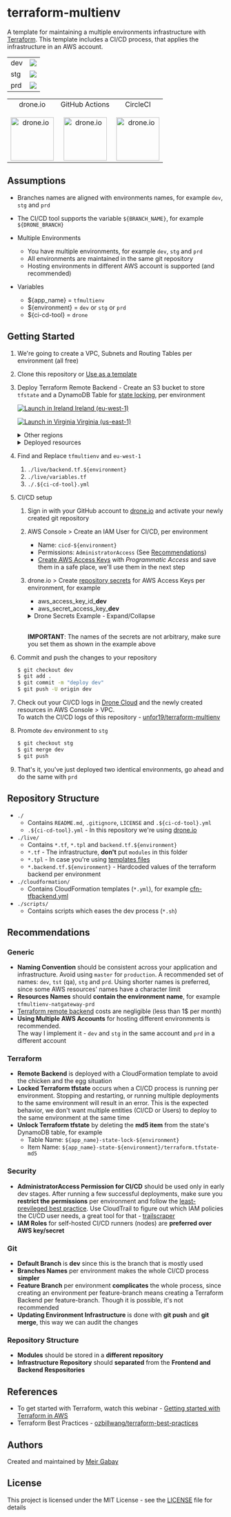 # terraform-multienv

A template for maintaining a multiple environments infrastructure with [Terraform](https://www.terraform.io/). This template includes a CI/CD process, that applies the infrastructure in an AWS account.

<table>
   <tr>
      <td>dev</td><td><a href="https://cloud.drone.io/unfor19/terraform-multienv"><img src="https://cloud.drone.io/api/badges/unfor19/terraform-multienv/status.svg?ref=refs/heads/dev" /></a></td>
   </tr>
   <tr>
      <td>stg</td><td><a href="https://cloud.drone.io/unfor19/terraform-multienv"><img src="https://cloud.drone.io/api/badges/unfor19/terraform-multienv/status.svg?ref=refs/heads/stg" /></a></td>
   </tr>
   <tr>
      <td>prd</td><td><a href="https://cloud.drone.io/unfor19/terraform-multienv"><img src="https://cloud.drone.io/api/badges/unfor19/terraform-multienv/status.svg?ref=refs/heads/prd" /></a></td>
   </tr>
</table>

<table>
   <tr>
      <td align="center">drone.io<br><br>
         <a href="https://cloud.drone.io/unfor19/terraform-multienv"><img width="100px" height="100px" src="https://bargs.link/assets/droneio-logo.png" alt="drone.io" /></a>
      </td>
      <td align="center">GitHub Actions<br><br>
         <a href="https://github.com/unfor19/terraform-multienv/actions"><img width="100px" height="100px" src="https://bargs.link/assets/githubactions-logo.png" alt="drone.io" /></a>
      </td>
      <td align="center">CircleCI<br><br>
         <a href="https://app.circleci.com/pipelines/github/unfor19/terraform-multienv"><img width="100px" height="100px" src="https://bargs.link/assets/circleci-logo.png" alt="drone.io" /></a>
      </td>
   </tr>
</table>

## Assumptions

- Branches names are aligned with environments names, for example `dev`, `stg` and `prd`
- The CI/CD tool supports the variable `${BRANCH_NAME}`, for example `${DRONE_BRANCH}`

- Multiple Environments

  - You have multiple environments, for example `dev`, `stg` and `prd`
  - All environments are maintained in the same git repository
  - Hosting environments in different AWS account is supported (and recommended)

- Variables

  - \${app_name} = `tfmultienv`
  - \${environment} = `dev` or `stg` or `prd`
  - \${ci-cd-tool} = `drone`

## Getting Started

1. We're going to create a VPC, Subnets and Routing Tables per environment (all free)
1. Clone this repository or [Use as a template](https://github.com/unfor19/terraform-multienv/generate)
1. Deploy Terraform Remote Backend - Create an S3 bucket to store `tfstate` and a DynamoDB Table for [state locking](https://www.terraform.io/docs/state/locking.html), per environment

   [![Launch in Ireland](https://s3.amazonaws.com/cloudformation-examples/cloudformation-launch-stack.png) Ireland (eu-west-1)](https://eu-west-1.console.aws.amazon.com/cloudformation/home?region=eu-west-1#/stacks/quickcreate?templateURL=https://unfor19-tfmultienv.s3-eu-west-1.amazonaws.com/cloudformation/cfn-tfbackend.yml)

   [![Launch in Virginia](https://s3.amazonaws.com/cloudformation-examples/cloudformation-launch-stack.png) Virginia (us-east-1)](https://us-east-1.console.aws.amazon.com/cloudformation/home?region=us-east-1#/stacks/quickcreate?templateURL=https://unfor19-tfmultienv.s3-eu-west-1.amazonaws.com/cloudformation/cfn-tfbackend.yml)

   <details><summary>
   Other regions
   </summary>

   To deploy in other regions, replace AWS_REGION with the region's code.

   `https://AWS_REGION.console.aws.amazon.com/cloudformation/home?region=AWS_REGION#/stacks/quickcreate?templateURL=https://unfor19-tfmultienv.s3-eu-west-1.amazonaws.com/cloudformation/cfn-tfbackend.yml`

   </details>

   <details><summary>
   Deployed resources
   </summary>

   1. S3 Bucket
      - Name: `${app_name}-state-${environment}`
      - Versioning: `Enabled`
      - Access: `Block All`
   1. DynamoDB Table
      - Name: `${app_name}-state-lock-${environment}`
      - Primary Key (partition key): `LockID`
      - Billing Mode: `PROVISIONED`
      - Read/Write capacity: `1`

   </details>

1. Find and Replace `tfmultienv` and `eu-west-1`
   1. `./live/backend.tf.${environment}`
   1. `./live/variables.tf`
   1. `./.${ci-cd-tool}.yml`
1. CI/CD setup

   1. Sign in with your GitHub account to [drone.io](https://cloud.drone.io/login) and activate your newly created git repository
   1. AWS Console > Create an IAM User for CI/CD, per environment

      - Name: `cicd-${environment}`
      - Permissions: `AdministratorAccess` (See [Recommendations](https://github.com/unfor19/terraform-multienv#security))
      - [Create AWS Access Keys](https://docs.aws.amazon.com/IAM/latest/UserGuide/id_credentials_access-keys.html#Using_CreateAccessKey) with _Programmatic Access_ and save them in a safe place, we'll use them in the next step

   1. drone.io > Create [repository secrets](https://docs.drone.io/secret/repository/) for AWS Access Keys per environment, for example

      - aws_access_key_id\_**dev**
      - aws_secret_access_key\_**dev**

       <details><summary>
       Drone Secrets Example - Expand/Collapse
       </summary>

      ![drone-secrets-example](https://unfor19-tfmultienv.s3-eu-west-1.amazonaws.com/assets/drone-secrets-example.png)

         </details>

      <br>**IMPORTANT**: The names of the secrets are not arbitrary, make sure you set them as shown in the example above

1. Commit and push the changes to your repository

   ```bash
   $ git checkout dev
   $ git add .
   $ git commit -m "deploy dev"
   $ git push -U origin dev
   ```

1. Check out your CI/CD logs in [Drone Cloud](https://cloud.drone.io) and the newly created resources in AWS Console > VPC.<br>To watch the CI/CD logs of this repository - [unfor19/terraform-multienv](https://cloud.drone.io/unfor19/terraform-multienv/9/1/2)

1. Promote `dev` environment to `stg`

   ```bash
   $ git checkout stg
   $ git merge dev
   $ git push
   ```

1. That's it, you've just deployed two identical environments, go ahead and do the same with `prd`

## Repository Structure

- `./`
  - Contains `README.md`, `.gitignore`, `LICENSE` and `.${ci-cd-tool}.yml`
  - `.${ci-cd-tool}.yml` - In this repository we're using [drone.io](https://drone.io)
- `./live/`
  - Contains `*.tf`, `*.tpl` and `backend.tf.${environment}`
  - `*.tf` - The infrastructure, **don't** put `modules` in this folder
  - `*.tpl` - In case you're using [templates files](https://www.terraform.io/docs/configuration/functions/templatefile.html)
  - `*.backend.tf.${environment}` - Hardcoded values of the terraform backend per environment
- `./cloudformation/`
  - Contains CloudFormation templates (`*.yml`), for example [cfn-tfbackend.yml](https://github.com/unfor19/terraform-multienv/blob/dev/cloudformation/cfn-tfbackend.yml)
- `./scripts/`
  - Contains scripts which eases the dev process (`*.sh`)

## Recommendations

### Generic

- **Naming Convention** should be consistent across your application and infrastructure. Avoid using `master` for `production`. A recommended set of names: `dev`, `tst` (qa), `stg` and `prd`. Using shorter names is preferred, since some AWS resources' names have a character limit
- **Resources Names** should **contain the environment name**, for example `tfmultienv-natgateway-prd`
- [Terraform remote backend](https://www.terraform.io/docs/backends/types/s3.html) costs are negligible (less than 1\$ per month)
- **Using Multiple AWS Accounts** for hosting different environments is recommended.<br>The way I implement it - `dev` and `stg` in the same account and `prd` in a different account

### Terraform

- **Remote Backend** is deployed with a CloudFormation template to avoid the chicken and the egg situation
- **Locked Terraform tfstate** occurs when a CI/CD process is running per environment. Stopping and restarting, or running multiple deployments to the same environment will result in an error. This is the expected behavior, we don't want multiple entities (CI/CD or Users) to deploy to the same environment at the same time
- **Unlock Terraform tfstate** by deleting the **md5 item** from the state's DynamoDB table, for example
  - Table Name: `${app_name}-state-lock-${environment}`
  - Item Name: `${app_name}-state-${environment}/terraform.tfstate-md5`

### Security

- **AdministratorAccess Permission for CI/CD** should be used only in early dev stages. After running a few successful deployments, make sure you **restrict the permissions** per environment and follow the [least-previleged best practice](https://docs.aws.amazon.com/IAM/latest/UserGuide/best-practices.html#grant-least-privilege). Use CloudTrail to figure out which IAM policies the CI/CD user needs, a great tool for that - [trailscraper](https://github.com/flosell/trailscraper)
- **IAM Roles** for self-hosted CI/CD runners (nodes) are **preferred over AWS key/secret**

### Git

- **Default Branch** is **dev** since this is the branch that is mostly used
- **Branches Names** per environment makes the whole CI/CD process **simpler**
- **Feature Branch** per environment **complicates** the whole process, since creating an environment per feature-branch means creating a Terraform Backend per feature-branch. Though it is possible, it's not recommended
- **Updating Environment Infrastructure** is done with **git push** and **git merge**, this way we can audit the changes

### Repository Structure

- **Modules** should be stored in a **different repository**
- **Infrastructure Repository** should **separated** from the **Frontend and Backend Respositories**

## References

- To get started with Terraform, watch this webinar - [Getting started with Terraform in AWS
  ](https://www.youtube.com/watch?v=cBDmoC7QonA)
- Terraform Best Practices - [ozbillwang/terraform-best-practices](https://github.com/ozbillwang/terraform-best-practices)

## Authors

Created and maintained by [Meir Gabay](https://github.com/unfor19)

## License

This project is licensed under the MIT License - see the [LICENSE](https://github.com/unfor19/terraform-multienv/blob/master/LICENSE) file for details

